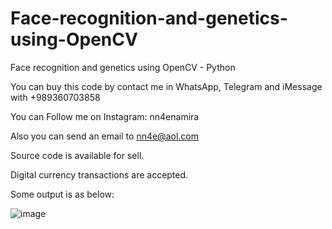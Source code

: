# Face-recognition-and-genetics-using-OpenCV
Face recognition and genetics using OpenCV - Python

You can buy this code by contact me in WhatsApp, Telegram and iMessage with +989360703858

You can Follow me on Instagram: nn4enamira

Also you can send an email to nn4e@aol.com

Source code is available for sell.

Digital currency transactions are accepted.

Some output is as below:

![image](https://github.com/user-attachments/assets/27daf45c-297b-44f2-88ef-1a477d22623c)

